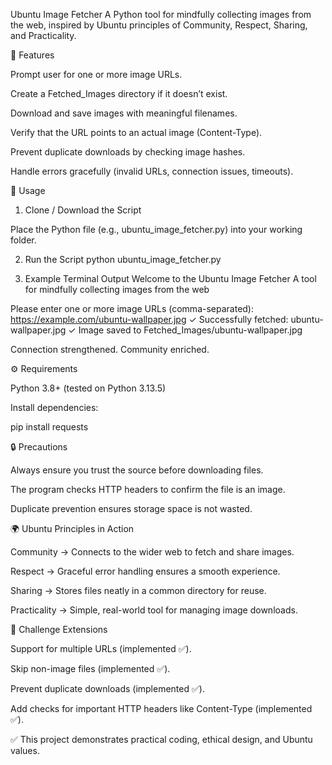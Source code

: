 Ubuntu Image Fetcher
A Python tool for mindfully collecting images from the web, inspired by Ubuntu principles of Community, Respect, Sharing, and Practicality.

📌 Features

Prompt user for one or more image URLs.

Create a Fetched_Images directory if it doesn’t exist.

Download and save images with meaningful filenames.

Verify that the URL points to an actual image (Content-Type).

Prevent duplicate downloads by checking image hashes.

Handle errors gracefully (invalid URLs, connection issues, timeouts).

🚀 Usage
1. Clone / Download the Script

Place the Python file (e.g., ubuntu_image_fetcher.py) into your working folder.

2. Run the Script
python ubuntu_image_fetcher.py

3. Example Terminal Output
Welcome to the Ubuntu Image Fetcher
A tool for mindfully collecting images from the web

Please enter one or more image URLs (comma-separated): https://example.com/ubuntu-wallpaper.jpg
✓ Successfully fetched: ubuntu-wallpaper.jpg
✓ Image saved to Fetched_Images/ubuntu-wallpaper.jpg

Connection strengthened. Community enriched.

⚙️ Requirements

Python 3.8+ (tested on Python 3.13.5)

Install dependencies:

pip install requests

🔒 Precautions

Always ensure you trust the source before downloading files.

The program checks HTTP headers to confirm the file is an image.

Duplicate prevention ensures storage space is not wasted.

🌍 Ubuntu Principles in Action

Community → Connects to the wider web to fetch and share images.

Respect → Graceful error handling ensures a smooth experience.

Sharing → Stores files neatly in a common directory for reuse.

Practicality → Simple, real-world tool for managing image downloads.

📝 Challenge Extensions

Support for multiple URLs (implemented ✅).

Skip non-image files (implemented ✅).

Prevent duplicate downloads (implemented ✅).

Add checks for important HTTP headers like Content-Type (implemented ✅).


✅ This project demonstrates practical coding, ethical design, and Ubuntu values.
